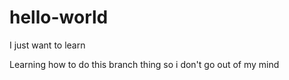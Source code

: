 # hello-world
I just want to learn
<p>Learning how to do this branch thing so i don't go out of my mind<p>
